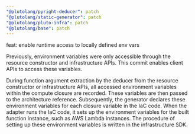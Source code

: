 ```yaml
---
"@plutolang/pyright-deducer": patch
"@plutolang/static-generator": patch
"@plutolang/pluto-infra": patch
"@plutolang/base": patch
---
```


feat: enable runtime access to locally defined env vars

Previously, environment variables were only accessible through the resource constructor and infrastructure APIs. This commit enables client APIs to access these variables.

During function argument extraction by the deducer from the resource constructor or infrastructure APIs, all accessed environment variables within the compute closure are recorded. These variables are then passed to the architecture reference. Subsequently, the generator declares these environment variables for each closure variable in the IaC code. When the adapter runs the IaC code, it sets up the environment variables for the built function instance, such as AWS Lambda instances. The procedure of setting up these environment variables is written in the infrastructure SDK.

